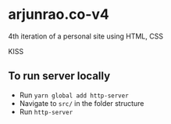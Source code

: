 # arjunrao.co-v4

4th iteration of a personal site using HTML, CSS

KISS

## To run server locally 
- Run `yarn global add http-server`
- Navigate to `src/` in the folder structure 
- Run `http-server`